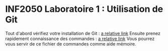 # INF2050 Laboratoire 1 : Utilisation de Git

Tout d'abord vérifiez votre installation de Git : [a relative link](GIT_installation.md)
Ensuite prenez rapidement connaissance des commandes : [a relative link](GIT_coommandes.md)
Vous pourrez vous servir de ce fichier de commandes comme aide mémoire.




